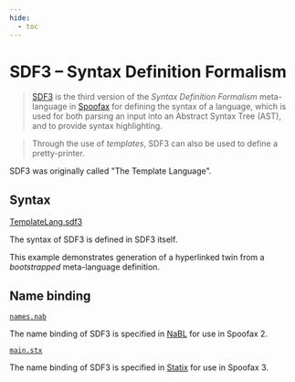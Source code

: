 ```yaml
---
hide:
  - toc
---
```


# SDF3 – Syntax Definition Formalism

> [SDF3] is the third version of the _Syntax Definition Formalism_ meta-language in [Spoofax]
for defining the syntax of a language,
which is used for both parsing an input into an Abstract Syntax Tree (AST),
and to provide syntax highlighting.

> Through the use of _templates_,
SDF3 can also be used to define a pretty-printer.

SDF3 was originally called "The Template Language".

## Syntax

[TemplateLang.sdf3](syntax/TemplateLang.sdf3.md)

The syntax of SDF3 is defined in SDF3 itself.

This example demonstrates generation of a hyperlinked twin from a _bootstrapped_ meta-language definition.

## Name binding

[`names.nab`](trans/analysis/names.nab.md)

The name binding of SDF3 is specified in [NaBL] for use in Spoofax 2.

[`main.stx`](trans/statix/main.stx.md)

The name binding of SDF3 is specified in [Statix] for use in Spoofax 3.

[Spoofax]: https://spoofax.dev
[SDF3]: https://spoofax.dev/references/sdf3
[NaBL]: https://www.metaborg.org/en/latest/source/langdev/meta/lang/nabl2/nabl.html
[Statix]: https://spoofax.dev/references/statix/
